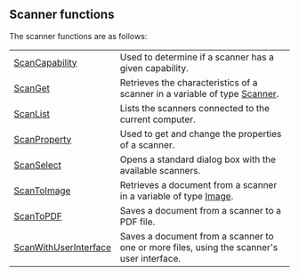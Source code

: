 
## Scanner functions
			

<a name="NOTE1"></a>
<a name="NOTE1_1"></a>
The scanner functions are as follows: 



|   |   |
| --- | --- |
| [ScanCapability](../WDLang6/1410088661.md) | Used to determine if a scanner has a given capability. |
| [ScanGet](../WDLang6/1410087836.md) | Retrieves the characteristics of a scanner in a variable of type [Scanner](../WDLang6/1410087808.md). |
| [ScanList](../WDLang6/1410087807.md) | Lists the scanners connected to the current computer. |
| [ScanProperty](../WDLang6/1410087853.md) | Used to get and change the properties of a scanner. |
| [ScanSelect](../WDLang6/1410087835.md) | Opens a standard dialog box with the available scanners. |
| [ScanToImage](../WDLang6/1410087838.md) | Retrieves a document from a scanner in a variable of type [Image](../WDLang1/1000019650.md). |
| [ScanToPDF](../WDLang6/1410087839.md) | Saves a document from a scanner to a PDF file. |
| [ScanWithUserInterface](../WDLang6/1410087840.md) | Saves a document from a scanner to one or more files, using the scanner's user interface. |






